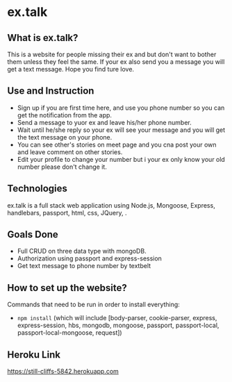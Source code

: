 # ex.talk

## What is ex.talk?

This is a website for people missing their ex and but don't want to bother them unless they feel the same. If your ex also send you a message you will get a text message. Hope you find ture love.

## Use and Instruction

* Sign up if you are first time here, and use you phone number so you can get the notification from the app.
* Send a message to yuor ex and leave his/her phone number.
* Wait until he/she reply so your ex will see your message and you will get the text message on your phone.
* You can see other's stories on meet page and you cna post your own and leave comment on other stories.
* Edit your profile to change your number but i your ex only know your old number please don't change it.

## Technologies

ex.talk is a full stack web application using Node.js, Mongoose, Express, handlebars, passport,  html, css, JQuery, .

## Goals Done

* Full CRUD on three data type with mongoDB.
* Authorization using passport and express-session
* Get text message to phone number by textbelt

## How to set up the website?

Commands that need to be run in order to install everything:
* `npm install`
 (which will include [body-parser,
cookie-parser,
express,
express-session,
hbs,
mongodb,
mongoose,
passport,
passport-local,
passport-local-mongoose,
request])

## Heroku Link

https://still-cliffs-5842.herokuapp.com
